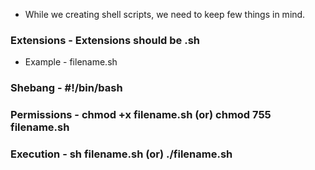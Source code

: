 - While we creating shell scripts, we need to keep few things in mind.

### Extensions - Extensions should be .sh 
- Example - filename.sh
### Shebang - #!/bin/bash
### Permissions - chmod +x filename.sh  (or) chmod 755 filename.sh
### Execution - sh filename.sh (or) ./filename.sh
